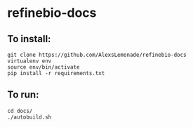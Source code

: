 # refinebio-docs

## To install:

    git clone https://github.com/AlexsLemonade/refinebio-docs
    virtualenv env
    source env/bin/activate
    pip install -r requirements.txt

## To run:

    cd docs/
    ./autobuild.sh

